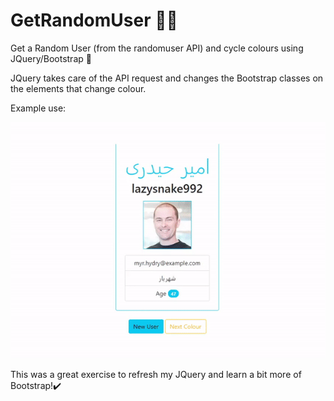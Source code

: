 # GetRandomUser 👨‍🚀
Get a Random User (from the randomuser API) and cycle colours using JQuery/Bootstrap 🌊

JQuery takes care of the API request and changes the Bootstrap classes on the elements that change colour.

Example use:

![alt text](example_use.gif)

This was a great exercise to refresh my JQuery and learn a bit more of Bootstrap!✔️
